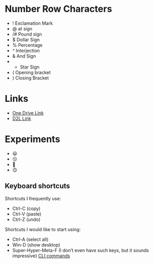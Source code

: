 # Number Row Characters
- ! Exclamation Mark
- @ at sign
- /# Pound sign
- $ Dollar Sign
- % Percentage
- ^ Interjection
- & And Sign
- * Star Sign
- ( Opening bracket
- ) Closing Bracket
# Links
- [One Drive Link](https://www.microsoft365.com/onedrive/?from=PortalHome)
- [ D2L Link](https://learn.georgebrown.ca/d2l/home/280506)
# Experiments
- 😃
- 😗
- 🎱
- 😊
## Keyboard shortcuts
Shortcuts I frequently use: 
- Ctrl-C (copy)
- Ctrl-V (paste)
- Ctrl-Z (undo)

Shortcuts I would like to start using: 
- Ctrl-A (select all)
- Win-D (show desktop)
- Super-Hyper-Meta-F (I don’t even have such keys, but it sounds impressive)
[CLI commands](docs/cli.md)